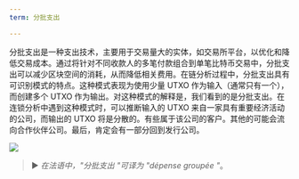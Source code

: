 ```yaml
---
term: 分批支出

---
```

分批支出是一种支出技术，主要用于交易量大的实体，如交易所平台，以优化和降低交易成本。通过将针对不同收款人的多笔付款组合到单笔比特币交易中，分批支出可以减少区块空间的消耗，从而降低相关费用。在链分析过程中，分批支出具有可识别模式的特点。这种模式表现为使用少量 UTXO 作为输入（通常只有一个），而创建多个 UTXO 作为输出。对这种模式的解释是，我们看到的是分批支出。在连锁分析中遇到这种模式时，可以推断输入的 UTXO 来自一家具有重要经济活动的公司，而输出的 UTXO 将是分散的。有些属于该公司的客户。其他的可能会流向合作伙伴公司。最后，肯定会有一部分回到发行公司。

![](../../dictionnaire/assets/8.webp)

> ► *在法语中，"分批支出 "可译为 "dépense groupée "*。